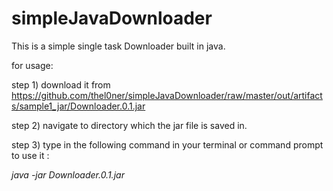 # simpleJavaDownloader

This is a simple single task Downloader built in java.

for usage:

step 1) download it from https://github.com/thel0ner/simpleJavaDownloader/raw/master/out/artifacts/sample1_jar/Downloader.0.1.jar

step 2) navigate to directory which the jar file is saved in.

step 3) type in the following command in your terminal or command prompt to use it :

*java -jar Downloader.0.1.jar*
